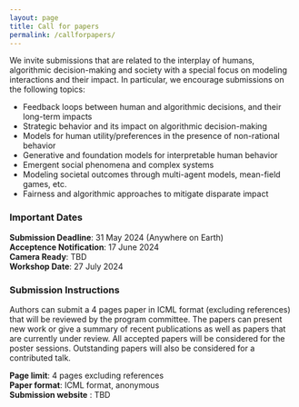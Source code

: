 ```yaml
---
layout: page
title: Call for papers
permalink: /callforpapers/
---
```



We invite submissions that are related to the interplay of humans, algorithmic decision-making and society with a special focus on modeling interactions and their impact. In particular, we encourage submissions on the following topics: 

- Feedback loops between human and algorithmic decisions, and their long-term impacts
- Strategic behavior and its impact on algorithmic decision-making
- Models for human utility/preferences in the presence of non-rational behavior
- Generative and foundation models for interpretable human behavior
- Emergent social phenomena and complex systems
- Modeling societal outcomes through multi-agent models, mean-field games, etc.
- Fairness and algorithmic approaches to mitigate disparate impact

### Important Dates

<b>Submission Deadline</b>: 31 May 2024 (Anywhere on Earth) <br/>
<b>Acceptence Notification</b>: 17 June 2024 <br/>
<b>Camera Ready</b>: TBD <br/> 
<b>Workshop Date</b>: 27 July 2024

### Submission Instructions

Authors can submit a 4 pages paper in ICML format (excluding references)  that will be reviewed by the program committee. The papers can present new work or give a summary of recent publications as well as papers that are currently under review. All accepted papers will be considered for the poster sessions. Outstanding papers will also be considered for a contributed talk.


<b>Page limit</b>: 4 pages excluding references <br/>
<b>Paper format</b>: ICML format, anonymous <br/>
<b>Submission website</b> : TBD <br/>


